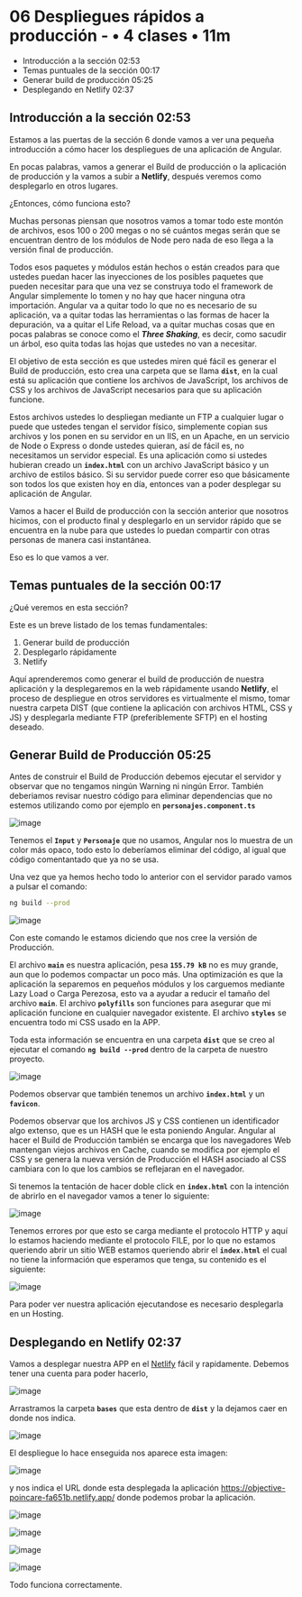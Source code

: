 # 06 Despliegues rápidos a producción - • 4 clases • 11m

* Introducción a la sección 02:53
* Temas puntuales de la sección 00:17
* Generar build de producción 05:25
* Desplegando en Netlify 02:37

## Introducción a la sección 02:53

Estamos a las puertas de la sección 6 donde vamos a ver una pequeña introducción a cómo hacer los despliegues de una aplicación de Angular.

En pocas palabras, vamos a generar el Build de producción o la aplicación de producción y la vamos a subir a **Netlify**, después veremos como desplegarlo en otros lugares.

¿Entonces, cómo funciona esto?

Muchas personas piensan que nosotros vamos a tomar todo este montón de archivos, esos 100 o 200 megas o no sé cuántos megas serán que se encuentran dentro de los módulos de Node pero nada de eso llega a la versión final de producción.

Todos esos paquetes y módulos están hechos o están creados para que ustedes puedan hacer las inyecciones de los posibles paquetes que pueden necesitar para que una vez se construya todo el framework de Angular simplemente lo tomen y no hay que hacer ninguna otra importación.  Angular va a quitar todo lo que no es necesario de su aplicación, va a quitar todas las herramientas o las formas de hacer la depuración, va a quitar el Life Reload, va a quitar muchas cosas que en pocas palabras se conoce como el ***Three Shaking***, es decir, como sacudir un árbol, eso quita todas las hojas que ustedes no van a necesitar.

El objetivo de esta sección es que ustedes miren qué fácil es generar el Build de producción, esto crea una carpeta que se llama **`dist`**, en la cual está su aplicación que contiene los archivos de JavaScript, los archivos de CSS y los archivos de JavaScript necesarios para que su aplicación funcione.

Estos archivos ustedes lo despliegan mediante un FTP a cualquier lugar o puede que ustedes tengan el servidor físico, simplemente copian sus archivos y los ponen en su servidor en un IIS, en un Apache, en un servicio de Node o Express o donde ustedes quieran, así de fácil es, no necesitamos un servidor especial. Es una aplicación como si ustedes hubieran creado un **`index.html`** con un archivo JavaScript básico y un archivo de estilos básico. Si su servidor puede correr eso que básicamente son todos los que existen hoy en día, entonces van a poder desplegar su aplicación de Angular.

Vamos a hacer el Build de producción con la sección anterior que nosotros hicimos, con el producto final y desplegarlo en un servidor rápido que se encuentra en la nube para que ustedes lo puedan compartir con otras personas de manera casi instantánea.

Eso es lo que vamos a ver.

## Temas puntuales de la sección 00:17

¿Qué veremos en esta sección?

Este es un breve listado de los temas fundamentales:

1. Generar build de producción
2. Desplegarlo rápidamente
3. Netlify

Aquí aprenderemos como generar el build de producción de nuestra aplicación y la desplegaremos en la web rápidamente usando **Netlify**, el proceso de despliegue en otros servidores es virtualmente el mismo, tomar nuestra carpeta DIST (que contiene la aplicación con archivos HTML, CSS y JS) y desplegarla mediante FTP (preferiblemente SFTP) en el hosting deseado.

## Generar Build de Producción 05:25

Antes de construir el Build de Producción debemos ejecutar el servidor y observar que no tengamos ningún Warning ni ningún Error. También deberiamos revisar nuestro código para eliminar dependencias que no estemos utilizando como por ejemplo en **`personajes.component.ts`** 

![image](https://user-images.githubusercontent.com/23094588/152525606-e613d4e3-76c2-4bb7-86e3-c3b3c8707829.png)

Tenemos el **`Input`** y **`Personaje`** que no usamos, Angular nos lo muestra de un color más opaco, todo esto lo deberíamos eliminar del código, al igual que código comentantado que ya no se usa.

Una vez que ya hemos hecho todo lo anterior con el servidor parado vamos a pulsar el comando:

```sh
ng build --prod
```

![image](https://user-images.githubusercontent.com/23094588/152526609-0cfb4e89-c504-4f35-916b-81350cda030f.png)

Con este comando le estamos diciendo que nos cree la versión de Producción.

El archivo **`main`** es nuestra aplicación, pesa **`155.79 kB`** no es muy grande, aun que lo podemos compactar un poco más. Una optimización es que la aplicación la separemos en pequeños módulos y los carguemos mediante Lazy Load o Carga Perezosa, esto va a ayudar a reducir el tamaño del archivo **`main`**. El archivo **`polyfills`** son funciones para asegurar que mi aplicación funcione en cualquier navegador existente. El archivo **`styles`** se encuentra todo mi CSS usado en la APP.

Toda esta información se encuentra en una carpeta **`dist`** que se creo al ejecutar el comando **`ng build --prod`** dentro de la carpeta de nuestro proyecto.

![image](https://user-images.githubusercontent.com/23094588/152531659-4d0ccb77-b231-4d55-8d2b-1e5b7a3e7096.png)

Podemos observar que también tenemos un archivo **`index.html`** y un **`favicon`**.

Podemos observar que los archivos JS y CSS contienen un identificador algo extenso, que es un HASH que le esta poniendo Angular. Angular al hacer el Build de Producción también se encarga que los navegadores Web mantengan viejos archivos en Cache, cuando se modifica por ejemplo el CSS y se genera la nueva versión de Producción el HASH asociado al CSS cambiara con lo que los cambios se reflejaran en el navegador.

Si tenemos la tentación de hacer doble click en **`index.html`** con la intención de abrirlo en el navegador vamos a tener lo siguiente:

![image](https://user-images.githubusercontent.com/23094588/152532406-adf8ac83-0a5d-424d-bda7-39eb5bdce7e4.png)

Tenemos errores por que esto se carga mediante el protocolo HTTP y aquí lo estamos haciendo mediante el protocolo FILE, por lo que no estamos queriendo abrir un sitio WEB estamos queriendo abrir el **`index.html`** el cual no tiene la información que esperamos que tenga, su contenido es el siguiente:

![image](https://user-images.githubusercontent.com/23094588/152532856-bf9b2db0-a05b-4a09-90ba-cc0eea61e089.png)

Para poder ver nuestra aplicación ejecutandose es necesario desplegarla en un Hosting.

## Desplegando en Netlify 02:37

Vamos a desplegar nuestra APP en el [Netlify](https://www.netlify.com/) fácil y rapidamente. Debemos tener una cuenta para poder hacerlo, 

![image](https://user-images.githubusercontent.com/23094588/152533676-edb4e522-a85d-47f4-8857-5eb6a72c5db2.png)

Arrastramos la carpeta **`bases`** que esta dentro de **`dist`** y la dejamos caer en donde nos indica.

![image](https://user-images.githubusercontent.com/23094588/152533728-031f5943-7d2c-4800-9768-de9ab267691d.png)

El despliegue lo hace enseguida nos aparece esta imagen:

![image](https://user-images.githubusercontent.com/23094588/152533921-ad95bc53-a144-4f0c-8980-277d942f2f38.png)

y nos indica el URL donde esta desplegada la aplicación https://objective-poincare-fa651b.netlify.app/ donde podemos probar la aplicación.

![image](https://user-images.githubusercontent.com/23094588/152534510-8e0c1ed3-b9d7-4146-beff-315db070902e.png)

![image](https://user-images.githubusercontent.com/23094588/152534531-4ae24e17-bebb-476e-aa1f-c218120c4cb5.png)

![image](https://user-images.githubusercontent.com/23094588/152534576-5d1826f2-2b07-4513-9d90-120949398d2a.png)

![image](https://user-images.githubusercontent.com/23094588/152534592-f5595499-5695-434f-b0af-8bc5121f8877.png)

Todo funciona correctamente.

